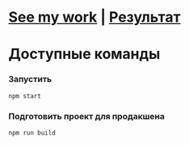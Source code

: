 # [See my work](https://createx.onrender.com/) | [Результат](https://createx.onrender.com/)

# Доступные команды

### Запустить

`npm start`

### Подготовить проект для продакшена

`npm run build`

